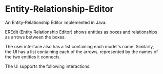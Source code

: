 # Entity-Relationship-Editor
An Entity-Relationship Editor implemented in Java.

EREdit (Entity Relationship Editor) shows entities as boxes and relationships as arrows between the boxes.

The user interface also has a list containing each model's name. Similarly, the UI has a list containing each of the arrows, represented by the names of the two entities it connects.

The UI supports the following interactions:
